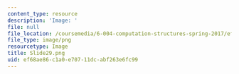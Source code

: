 ```yaml
---
content_type: resource
description: 'Image: '
file: null
file_location: /coursemedia/6-004-computation-structures-spring-2017/ef68ae86c1a0e70711dcabf263e6fc99_Slide29.png
file_type: image/png
resourcetype: Image
title: Slide29.png
uid: ef68ae86-c1a0-e707-11dc-abf263e6fc99
---
```


